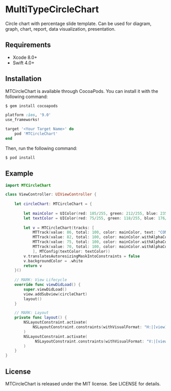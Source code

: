 # MultiTypeCircleChart
Circle chart with percentage slide template. Can be used for diagram, graph, chart, report, data visualization, presentation.

## Requirements

- Xcode 8.0+
- Swift 4.0+

## Installation

MTCircleChart is available through CocoaPods. You can install it with the following command:

```bash
$ gem install cocoapods
```

```ruby
platform :ios, '9.0'
use_frameworks!

target '<Your Target Name>' do
    pod 'MTCircleChart'
end
```

Then, run the following command:

```bash
$ pod install
```
## Example

```swift
import MTCircleChart

class ViewController: UIViewController {
    
    let circleChart: MTCircleChart = {
        
        let mainColor = UIColor(red: 185/255, green: 212/255, blue: 235/255, alpha: 1.0)
        let textColor = UIColor(red: 75/255, green: 118/255, blue: 176/255, alpha: 1.0)
    
        let v = MTCircleChart(tracks: [
            MTTrack(value: 86, total: 100, color: mainColor, text: "CONNECTICUT"),
            MTTrack(value: 82, total: 100, color: mainColor.withAlphaComponent(0.75), text: "ALABAMA"),
            MTTrack(value: 75, total: 100, color: mainColor.withAlphaComponent(0.45), text: "NEVADA"),
            MTTrack(value: 70, total: 100, color: mainColor.withAlphaComponent(0.15), text: "UTAH")
            ], MTConfig(textColor: textColor))
        v.translatesAutoresizingMaskIntoConstraints = false
        v.backgroundColor = .white
        return v
    }()
    
    // MARK: View Lifecycle
    override func viewDidLoad() {
        super.viewDidLoad()
        view.addSubview(circleChart)
        layout()
    }

    // MARK: Layout
    private func layout() {
        NSLayoutConstraint.activate(
            NSLayoutConstraint.constraints(withVisualFormat: "H:|[view]|", options: [], metrics: nil, views: ["view": circleChart])
        )
        NSLayoutConstraint.activate(
             NSLayoutConstraint.constraints(withVisualFormat: "V:|[view]|", options: [], metrics: nil, views: ["view": circleChart])
        )
    }
}
```

## License

MTCircleChart is released under the MIT license. See LICENSE for details.
